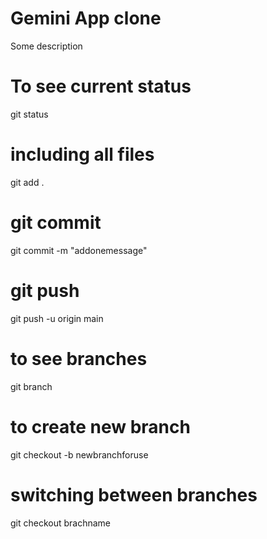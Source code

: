 # Gemini App clone
Some description
# To see current status
git status
# including all files
git add .
# git commit
git commit -m "addonemessage"
# git push
git push -u origin main
# to see branches
git branch
# to create new branch
git checkout -b newbranchforuse
# switching between branches
git checkout brachname